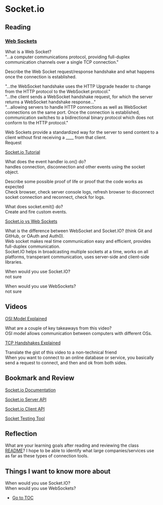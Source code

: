 # Socket.io

## Reading

### [Web Sockets](https://en.wikipedia.org/wiki/WebSocket)

What is a Web Socket?  
"...a computer communications protocol, providing full-duplex communication channels over a single TCP connection."  

Describe the Web Socket request/response handshake and what happens once the connection is established.  

"...the WebSocket handshake uses the HTTP Upgrade header to change from the HTTP protocol to the WebSocket protocol."  
"...the client sends a WebSocket handshake request, for which the server returns a WebSocket handshake response..."  
"...allowing servers to handle HTTP connections as well as WebSocket connections on the same port. Once the connection is established, communication switches to a bidirectional binary protocol which does not conform to the HTTP protocol."  

Web Sockets provide a standardized way for the server to send content to a client without first receiving a ____ from that client.  
Request  

[Socket.io Tutorial](https://www.tutorialspoint.com/socket.io/)

What does the event handler io.on() do?  
handles connection, disconnection and other events using the socket object.  

Describe some possible proof of life or proof that the code works as expected  
Check browser, check server console logs, refresh browser to disconnect socket connection and reconnect, check for logs.  

What does socket.emit() do?  
Create and fire custom events.  

[Socket.io vs Web Sockets](https://www.educba.com/websocket-vs-socket-io/)

What is the difference between WebSocket and Socket.IO? (think Git and GitHub, or OAuth and Auth0).  
Web socket makes real time communication easy and efficient, provides full-duplex communication.  
Socket.IO helps in broadcasting multiple sockets at a time, works on all platforms, transperant communication, uses server-side and client-side libraries.

When would you use Socket.IO?  
not sure

When would you use WebSockets?  
not sure

## Videos

[OSI Model Explained](https://www.youtube.com/watch?v=vv4y_uOneC0)

What are a couple of key takeaways from this video?  
OSI model allows communication between computers with different OSs.  

[TCP Handshakes Explained](https://www.youtube.com/watch?v=xMtP5ZB3wSk)

Translate the gist of this video to a non-technical friend  
When you want to connect to an online database or service, you basically send a request to connect, and then and ok from both sides.

## Bookmark and Review

[Socket.io Documentation](https://socket.io/docs/)

[Socket.io Server API](https://socket.io/docs/server-api)

[Socket.io Client API](https://socket.io/docs/client-api)

[Socket Testing Tool](https://amritb.github.io/socketio-client-tool/)

## Reflection

What are your learning goals after reading and reviewing the class [README](https://codefellows.github.io/code-401-javascript-guide/curriculum/class-12/)?
I hope to be able to identify what large companies/services use as far as these types of connection tools.  

## Things I want to know more about

When would you use Socket.IO?  
When would you use WebSockets?  

- [Go to TOC](README.md)
